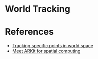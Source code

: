 # World Tracking 

# References
- [Tracking specific points in world space](https://developer.apple.com/documentation/visionos/tracking-points-in-world-space)
- [Meet ARKit for spatial computing](https://developer.apple.com/videos/play/wwdc2023/10082/)
